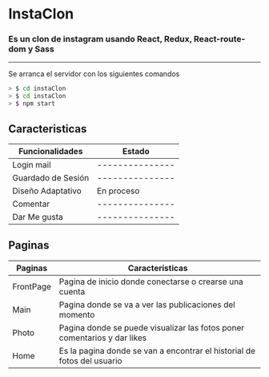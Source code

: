 # InstaClon
### Es un clon de instagram usando React, Redux, React-route-dom y Sass
---

Se arranca el servidor con los siguientes comandos

```sh
> $ cd instaClon
> $ cd instaClon
> $ npm start
```

## Caracteristicas

|Funcionalidades|Estado|
|---|---|
|Login mail|---------------|
|Guardado de Sesión|---------------|
|Diseño Adaptativo|En proceso|
|Comentar|---------------|
|Dar Me gusta|---------------|

## Paginas
| Paginas | Características|
|---      |---|
|FrontPage| Pagina de inicio donde conectarse o crearse una cuenta|
|Main     |Pagina donde se va a ver las publicaciones del momento |
|Photo    | Pagina donde se puede visualizar las fotos poner comentarios y dar likes|
|Home     |Es la pagina donde se van a encontrar el historial de fotos del usuario|
